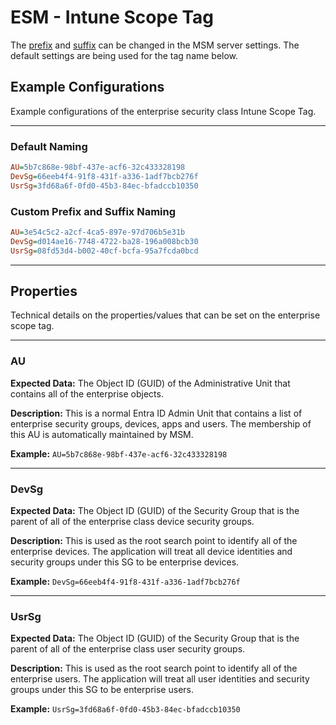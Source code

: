 # ESM - Intune Scope Tag

The [prefix](/Reference/Settings/Environmental-Variables-Reference/#msm_name_prefix) and [suffix](/Reference/Settings/Environmental-Variables-Reference/#msm_name_suffix) can be changed in the MSM server settings. The default settings are being used for the tag name below.

## Example Configurations

Example configurations of the enterprise security class Intune Scope Tag.

---

### Default Naming

``` INI title="MSM - ESM"
AU=5b7c868e-98bf-437e-acf6-32c433328198
DevSg=66eeb4f4-91f8-431f-a336-1adf7bcb276f
UsrSg=3fd68a6f-0fd0-45b3-84ec-bfadccb10350
```

### Custom Prefix and Suffix Naming

``` INI title="eLabs - ESM - Cloud"
AU=3e54c5c2-a2cf-4ca5-897e-97d706b5e31b
DevSg=d014ae16-7748-4722-ba28-196a008bcb30
UsrSg=08fd53d4-b002-40cf-bcfa-95a7fcda0bcd
```

---

## Properties

Technical details on the properties/values that can be set on the enterprise scope tag.

---

### AU

**Expected Data:**
The Object ID (GUID) of the Administrative Unit that contains all of the enterprise objects.

**Description:**
This is a normal Entra ID Admin Unit that contains a list of enterprise security groups, devices, apps and users.
The membership of this AU is automatically maintained by MSM.

**Example:**
`AU=5b7c868e-98bf-437e-acf6-32c433328198`

---

### DevSg

**Expected Data:**
The Object ID (GUID) of the Security Group that is the parent of all of the enterprise class device security groups.

**Description:**
This is used as the root search point to identify all of the enterprise devices.
The application will treat all device identities and security groups under this SG to be enterprise devices.

**Example:**
`DevSg=66eeb4f4-91f8-431f-a336-1adf7bcb276f`

---

### UsrSg

**Expected Data:**
The Object ID (GUID) of the Security Group that is the parent of all of the enterprise class user security groups.

**Description:**
This is used as the root search point to identify all of the enterprise users.
The application will treat all user identities and security groups under this SG to be enterprise users.

**Example:**
`UsrSg=3fd68a6f-0fd0-45b3-84ec-bfadccb10350`
